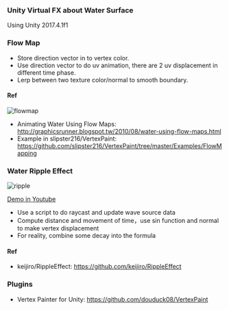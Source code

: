 ### Unity Virtual FX about Water Surface
Using Unity 2017.4.1f1

### Flow Map
* Store direction vector in to vertex color.
* Use direction vector to do uv animation, there are 2 uv displacement in different time phase.
* Lerp between two texture color/normal to smooth boundary.

#### Ref
![flowmap](https://raw.githubusercontent.com/douduck08/UnityVFX-WaterSurface/master/img/flowmap.jpg)

* Animating Water Using Flow Maps: http://graphicsrunner.blogspot.tw/2010/08/water-using-flow-maps.html
* Example in slipster216/VertexPaint: https://github.com/slipster216/VertexPaint/tree/master/Examples/FlowMapping

### Water Ripple Effect
![ripple](https://raw.githubusercontent.com/douduck08/UnityVFX-WaterSurface/master/img/ripple.jpg)

[Demo in Youtube](https://www.youtube.com/watch?v=k5ZLzOtziK0)

* Use a script to do raycast and update wave source data
* Compute distance and movement of time，use sin function and normal to make vertex displacement
* For reality, combine some decay into the formula

#### Ref
* keijiro/RippleEffect: https://github.com/keijiro/RippleEffect

### Plugins
* Vertex Painter for Unity: https://github.com/douduck08/VertexPaint